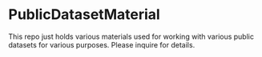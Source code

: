 # PublicDatasetMaterial

This repo just holds various materials used for working with various public datasets for various purposes. Please inquire for details.
